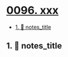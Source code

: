 # [0096. xxx](https://github.com/tnotesjs/TNotes.nodejs/tree/main/notes/0096.%20xxx)

<!-- region:toc -->

- [1. 📒 notes_title](#1--notes_title)

<!-- endregion:toc -->

## 1. 📒 notes_title

